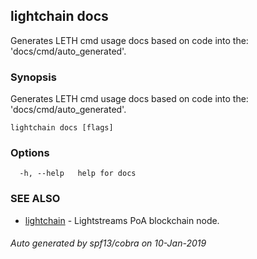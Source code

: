 ## lightchain docs

Generates LETH cmd usage docs based on code into the: 'docs/cmd/auto_generated'.

### Synopsis

Generates LETH cmd usage docs based on code into the: 'docs/cmd/auto_generated'.

```
lightchain docs [flags]
```

### Options

```
  -h, --help   help for docs
```

### SEE ALSO

* [lightchain](lightchain.md)	 - Lightstreams PoA blockchain node.

###### Auto generated by spf13/cobra on 10-Jan-2019
